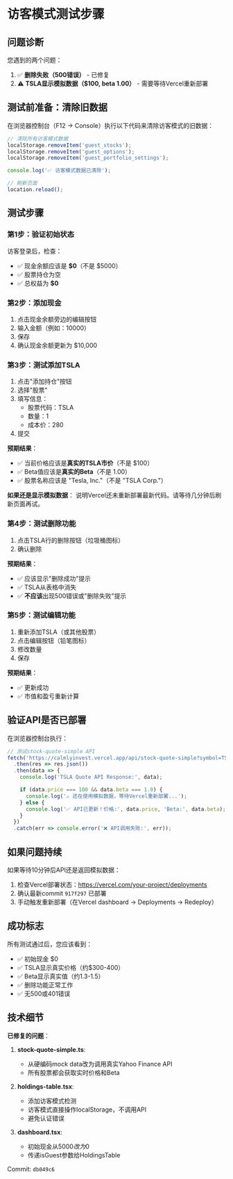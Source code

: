 # 访客模式测试步骤

## 问题诊断

您遇到的两个问题：
1. ✅ **删除失败（500错误）** - 已修复
2. ⚠️ **TSLA显示模拟数据（$100, beta 1.00）** - 需要等待Vercel重新部署

## 测试前准备：清除旧数据

在浏览器控制台（F12 → Console）执行以下代码来清除访客模式的旧数据：

```javascript
// 清除所有访客模式数据
localStorage.removeItem('guest_stocks');
localStorage.removeItem('guest_options');
localStorage.removeItem('guest_portfolio_settings');

console.log('✅ 访客模式数据已清除');

// 刷新页面
location.reload();
```

## 测试步骤

### 第1步：验证初始状态

访客登录后，检查：
- ✅ 现金余额应该是 **$0**（不是 $5000）
- ✅ 股票持仓为空
- ✅ 总权益为 **$0**

### 第2步：添加现金

1. 点击现金余额旁边的编辑按钮
2. 输入金额（例如：10000）
3. 保存
4. 确认现金余额更新为 $10,000

### 第3步：测试添加TSLA

1. 点击"添加持仓"按钮
2. 选择"股票"
3. 填写信息：
   - 股票代码：TSLA
   - 数量：1
   - 成本价：280
4. 提交

**预期结果**：
- ✅ 当前价格应该是**真实的TSLA市价**（不是 $100）
- ✅ Beta值应该是**真实的Beta**（不是 1.00）
- ✅ 股票名称应该是 "Tesla, Inc."（不是 "TSLA Corp."）

**如果还是显示模拟数据**：
说明Vercel还未重新部署最新代码。请等待几分钟后刷新页面再试。

### 第4步：测试删除功能

1. 点击TSLA行的删除按钮（垃圾桶图标）
2. 确认删除

**预期结果**：
- ✅ 应该显示"删除成功"提示
- ✅ TSLA从表格中消失
- ✅ **不应该**出现500错误或"删除失败"提示

### 第5步：测试编辑功能

1. 重新添加TSLA（或其他股票）
2. 点击编辑按钮（铅笔图标）
3. 修改数量
4. 保存

**预期结果**：
- ✅ 更新成功
- ✅ 市值和盈亏重新计算

## 验证API是否已部署

在浏览器控制台执行：

```javascript
// 测试stock-quote-simple API
fetch('https://calmlyinvest.vercel.app/api/stock-quote-simple?symbol=TSLA')
  .then(res => res.json())
  .then(data => {
    console.log('TSLA Quote API Response:', data);

    if (data.price === 100 && data.beta === 1.0) {
      console.log('⚠️ 还在使用模拟数据，等待Vercel重新部署...');
    } else {
      console.log('✅ API已更新！价格:', data.price, 'Beta:', data.beta);
    }
  })
  .catch(err => console.error('❌ API调用失败:', err));
```

## 如果问题持续

如果等待10分钟后API还是返回模拟数据：

1. 检查Vercel部署状态：https://vercel.com/your-project/deployments
2. 确认最新commit `917f297` 已部署
3. 手动触发重新部署（在Vercel dashboard → Deployments → Redeploy）

## 成功标志

所有测试通过后，您应该看到：
- ✅ 初始现金 $0
- ✅ TSLA显示真实价格（约$300-400）
- ✅ Beta显示真实值（约1.3-1.5）
- ✅ 删除功能正常工作
- ✅ 无500或401错误

## 技术细节

**已修复的问题**：

1. **stock-quote-simple.ts**:
   - 从硬编码mock data改为调用真实Yahoo Finance API
   - 所有股票都会获取实时价格和Beta

2. **holdings-table.tsx**:
   - 添加访客模式检测
   - 访客模式直接操作localStorage，不调用API
   - 避免认证错误

3. **dashboard.tsx**:
   - 初始现金从$5000改为$0
   - 传递isGuest参数给HoldingsTable

Commit: `db049c6`
